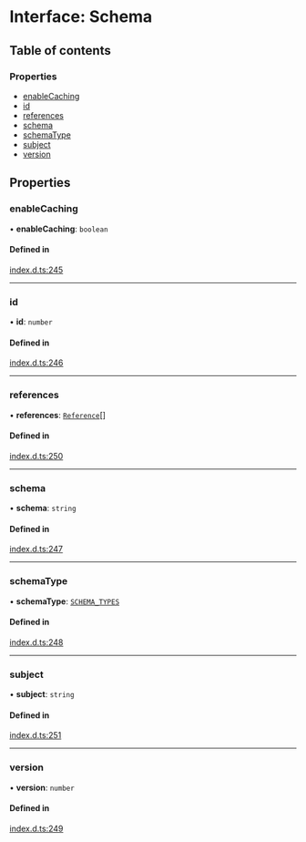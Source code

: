 # Interface: Schema

## Table of contents

### Properties

- [enableCaching](Schema.md#enablecaching)
- [id](Schema.md#id)
- [references](Schema.md#references)
- [schema](Schema.md#schema)
- [schemaType](Schema.md#schematype)
- [subject](Schema.md#subject)
- [version](Schema.md#version)

## Properties

### enableCaching

• **enableCaching**: `boolean`

#### Defined in

[index.d.ts:245](https://github.com/mostafa/xk6-kafka/blob/main/api-docs/index.d.ts#L245)

---

### id

• **id**: `number`

#### Defined in

[index.d.ts:246](https://github.com/mostafa/xk6-kafka/blob/main/api-docs/index.d.ts#L246)

---

### references

• **references**: [`Reference`](Reference.md)[]

#### Defined in

[index.d.ts:250](https://github.com/mostafa/xk6-kafka/blob/main/api-docs/index.d.ts#L250)

---

### schema

• **schema**: `string`

#### Defined in

[index.d.ts:247](https://github.com/mostafa/xk6-kafka/blob/main/api-docs/index.d.ts#L247)

---

### schemaType

• **schemaType**: [`SCHEMA_TYPES`](../enums/SCHEMA_TYPES.md)

#### Defined in

[index.d.ts:248](https://github.com/mostafa/xk6-kafka/blob/main/api-docs/index.d.ts#L248)

---

### subject

• **subject**: `string`

#### Defined in

[index.d.ts:251](https://github.com/mostafa/xk6-kafka/blob/main/api-docs/index.d.ts#L251)

---

### version

• **version**: `number`

#### Defined in

[index.d.ts:249](https://github.com/mostafa/xk6-kafka/blob/main/api-docs/index.d.ts#L249)
